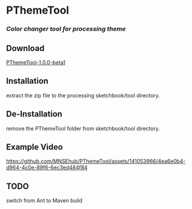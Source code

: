 # PThemeTool
### _Color changer tool for processing theme_

## Download
[PThemeTool-1.0.0-beta1](https://github.com/MNSEhub/PThemeTool/blob/develop/distribution/PThemeTool-1.0.0-beta1/download/PThemeTool-1.0.0-beta1.zip)

## Installation
extract the zip file to the processing sketchbook/tool directory.

## De-Installation
remove the PThemeTool folder from sketchbook/tool directory.

## Example Video
https://github.com/MNSEhub/PThemeTool/assets/141053966/4ea6e0b4-d964-4c0e-89f6-6ec3ed484f84

## TODO
switch from Ant to Maven build 

